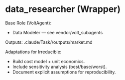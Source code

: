 # data_researcher (Wrapper)

Base Role (VoltAgent):
- Data Modeler — see vendor/volt_subagents

Outputs:
.claude/Task/<idea>/outputs/market.md

Adaptations for Irreducible:
- Build cost model + unit economics.
- Include sensitivity analysis (best/base/worst).
- Document explicit assumptions for reproducibility.

